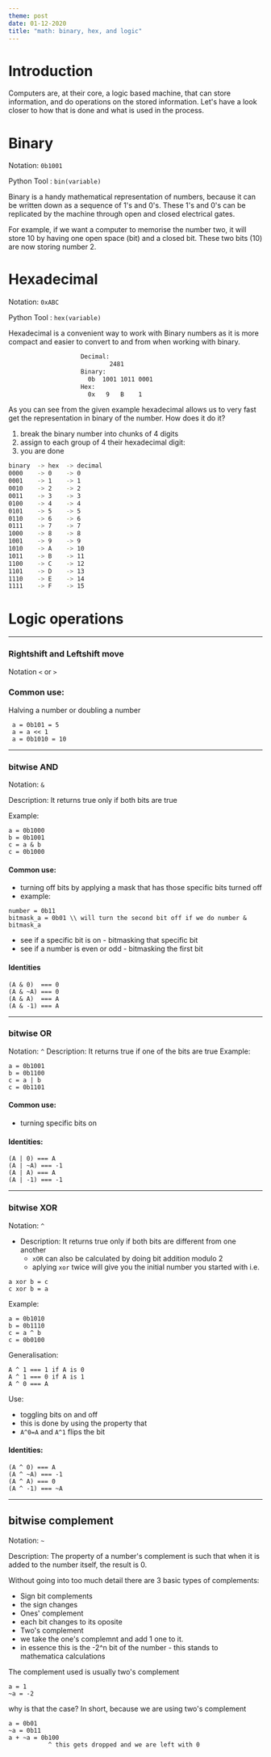 ```yaml
---
theme: post
date: 01-12-2020
title: "math: binary, hex, and logic"
---
```


# Introduction

Computers are, at their core, a logic based machine, that can store
information, and do operations on the stored information. Let's have a look
closer to how that is done and what is used in the process.

# Binary

Notation: `0b1001`

Python Tool : `bin(variable)`

Binary is a handy mathematical representation of numbers, because it can be
written down as a sequence of 1's and 0's. These 1's and 0's can be replicated
by the machine through open and closed electrical gates.

For example, if we want a computer to memorise the number two, it will store 
10 by having one open space (bit) and a closed bit. These two bits (10) are now 
storing number 2.

# Hexadecimal

Notation: `0xABC`

Python Tool : `hex(variable)`

Hexadecimal is a convenient way to work with Binary numbers as it is more
compact and easier to convert to and from when working with binary.

```bash
                    Decimal:
                            2481
                    Binary:    
                      0b  1001 1011 0001  
                    Hex:
                      0x   9   B    1
```
As you can see from the given example hexadecimal allows us to very fast get
the representation in binary of the number. How does it do it? 
1. break the binary number into chunks of 4 digits 
2. assign to each group of 4 their hexadecimal digit:
3. you are done

```bash
binary  -> hex  -> decimal
0000    -> 0    -> 0
0001    -> 1    -> 1
0010    -> 2    -> 2
0011    -> 3    -> 3
0100    -> 4    -> 4
0101    -> 5    -> 5
0110    -> 6    -> 6
0111    -> 7    -> 7
1000    -> 8    -> 8
1001    -> 9    -> 9
1010    -> A    -> 10
1011    -> B    -> 11
1100    -> C    -> 12
1101    -> D    -> 13
1110    -> E    -> 14
1111    -> F    -> 15
```

# Logic operations

---

### Rightshift and Leftshift move 

Notation `<` or `>`

### Common use:

Halving a number or doubling a number

```text
 a = 0b101 = 5 
 a = a << 1
 a = 0b1010 = 10
```



---


### bitwise AND

Notation: `&`

Description: It returns true only if both bits are true

Example:
```
a = 0b1000
b = 0b1001
c = a & b
c = 0b1000
```
#### Common use:
- turning off bits by applying a mask that has those specific bits turned off
 - example:
 ```
 number = 0b11
 bitmask_a = 0b01 \\ will turn the second bit off if we do number & bitmask_a
 ```
- see if a specific bit is on - bitmasking that specific bit
- see if a number is even or odd - bitmasking the first bit

#### Identities
```
(A & 0)  === 0
(A & ~A) === 0
(A & A)  === A
(A & -1) === A
```

---

### bitwise OR
Notation: `^`
Description: It returns true if one of the bits are true
Example:
```
a = 0b1001
b = 0b1100
c = a | b
c = 0b1101
```

#### Common use:
- turning specific bits on

#### Identities:
```
(A | 0) === A
(A | ~A) === -1
(A | A) === A
(A | -1) === -1
```

---

### bitwise XOR 
Notation: `^`

- Description: It returns true only if both bits are different from one another
  - `xOR` can also be calculated by doing bit addition modulo 2 
  - aplying `xor` twice will give you the initial number you started with i.e. 

```text
a xor b = c
c xor b = a
```

Example:
```
a = 0b1010
b = 0b1110
c = a ^ b
c = 0b0100
```

Generalisation:
```
A ^ 1 === 1 if A is 0
A ^ 1 === 0 if A is 1
A ^ 0 === A 
```

Use:
- toggling bits on and off 
 - this is done by using the property that 
  - `A^0=A` and `A^1` flips the bit

#### Identities: 
```
(A ^ 0) === A
(A ^ ~A) === -1
(A ^ A) === 0
(A ^ -1) === ~A
```

---

## bitwise complement
Notation: `~`

Description: The property of a number's complement is such that when it is
added to the number itself, the result is 0.

Without going into too much detail there are 3 basic types of complements:
 - Sign bit complements
  - the sign changes
 - Ones' complement
  - each bit changes to its oposite
 - Two's complement
  - we take the one's complemnt and add 1 one to it. 
  - in essence this is the -2^n bit of the number - this stands to mathematica
    calculations

The complement used is usually two's complement
```
a = 1
~a = -2
```
why is that the case?
In short, because we are using two's complement 
```
a = 0b01
~a = 0b11
a + ~a = 0b100
           ^ this gets dropped and we are left with 0

```


